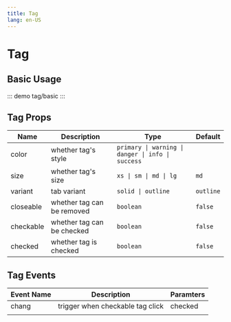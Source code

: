 ```yaml
---
title: Tag
lang: en-US
---
```


# Tag

## Basic Usage

::: demo
tag/basic
:::

## Tag Props

| Name      | Description                | Type                                              | Default   |
| --------- | -------------------------- | ------------------------------------------------- | --------- |
| color     | whether tag's style        | `primary \| warning \| danger \| info \| success` |           |
| size      | whether tag's size         | `xs \| sm \| md \| lg`                            | `md`      |
| variant   | tab variant                | `solid \| outline`                                | `outline` |
| closeable | whether tag can be removed | `boolean`                                         | `false`   |
| checkable | whether tag can be checked | `boolean`                                         | `false`   |
| checked   | whether tag is checked     | `boolean`                                         | `false`   |

## Tag Events

| Event Name | Description                      | Paramters |
| ---------- | -------------------------------- | --------- |
| chang      | trigger when checkable tag click | checked   |
|            |                                  |           |
